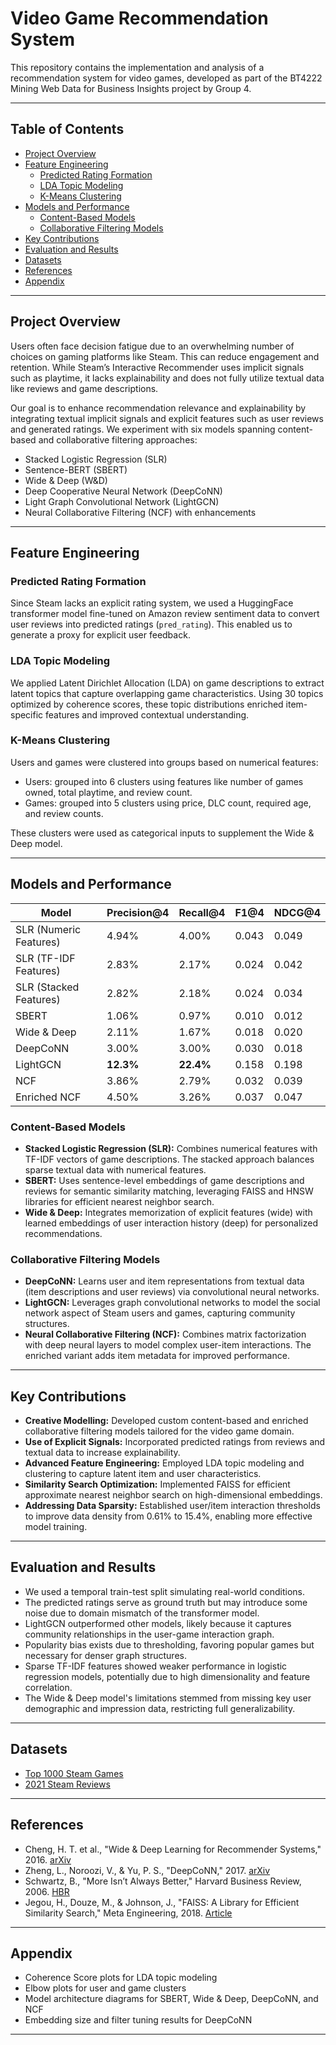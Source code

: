 # Video Game Recommendation System

This repository contains the implementation and analysis of a recommendation system for video games, developed as part of the BT4222 Mining Web Data for Business Insights project by Group 4.

---

## Table of Contents
- [Project Overview](#project-overview)
- [Feature Engineering](#feature-engineering)
  - [Predicted Rating Formation](#predicted-rating-formation)
  - [LDA Topic Modeling](#lda-topic-modeling)
  - [K-Means Clustering](#k-means-clustering)
- [Models and Performance](#models-and-performance)
  - [Content-Based Models](#content-based-models)
  - [Collaborative Filtering Models](#collaborative-filtering-models)
- [Key Contributions](#key-contributions)
- [Evaluation and Results](#evaluation-and-results)
- [Datasets](#datasets)
- [References](#references)
- [Appendix](#appendix)

---

## Project Overview

Users often face decision fatigue due to an overwhelming number of choices on gaming platforms like Steam. This can reduce engagement and retention. While Steam’s Interactive Recommender uses implicit signals such as playtime, it lacks explainability and does not fully utilize textual data like reviews and game descriptions.

Our goal is to enhance recommendation relevance and explainability by integrating textual implicit signals and explicit features such as user reviews and generated ratings. We experiment with six models spanning content-based and collaborative filtering approaches:

- Stacked Logistic Regression (SLR)
- Sentence-BERT (SBERT)
- Wide & Deep (W&D)
- Deep Cooperative Neural Network (DeepCoNN)
- Light Graph Convolutional Network (LightGCN)
- Neural Collaborative Filtering (NCF) with enhancements

---

## Feature Engineering

### Predicted Rating Formation

Since Steam lacks an explicit rating system, we used a HuggingFace transformer model fine-tuned on Amazon review sentiment data to convert user reviews into predicted ratings (`pred_rating`). This enabled us to generate a proxy for explicit user feedback.

### LDA Topic Modeling

We applied Latent Dirichlet Allocation (LDA) on game descriptions to extract latent topics that capture overlapping game characteristics. Using 30 topics optimized by coherence scores, these topic distributions enriched item-specific features and improved contextual understanding.

### K-Means Clustering

Users and games were clustered into groups based on numerical features:

- Users: grouped into 6 clusters using features like number of games owned, total playtime, and review count.
- Games: grouped into 5 clusters using price, DLC count, required age, and review counts.

These clusters were used as categorical inputs to supplement the Wide & Deep model.

---

## Models and Performance

| Model                    | Precision@4 | Recall@4 | F1@4  | NDCG@4 |
|--------------------------|-------------|----------|-------|--------|
| SLR (Numeric Features)   | 4.94%       | 4.00%    | 0.043 | 0.049  |
| SLR (TF-IDF Features)    | 2.83%       | 2.17%    | 0.024 | 0.042  |
| SLR (Stacked Features)   | 2.82%       | 2.18%    | 0.024 | 0.034  |
| SBERT                    | 1.06%       | 0.97%    | 0.010 | 0.012  |
| Wide & Deep              | 2.11%       | 1.67%    | 0.018 | 0.020  |
| DeepCoNN                 | 3.00%       | 3.00%    | 0.030 | 0.018  |
| LightGCN                 | **12.3%**   | **22.4%**| 0.158 | 0.198  |
| NCF                      | 3.86%       | 2.79%    | 0.032 | 0.039  |
| Enriched NCF             | 4.50%       | 3.26%    | 0.037 | 0.047  |

### Content-Based Models

- **Stacked Logistic Regression (SLR):** Combines numerical features with TF-IDF vectors of game descriptions. The stacked approach balances sparse textual data with numerical features.
- **SBERT:** Uses sentence-level embeddings of game descriptions and reviews for semantic similarity matching, leveraging FAISS and HNSW libraries for efficient nearest neighbor search.
- **Wide & Deep:** Integrates memorization of explicit features (wide) with learned embeddings of user interaction history (deep) for personalized recommendations.

### Collaborative Filtering Models

- **DeepCoNN:** Learns user and item representations from textual data (item descriptions and user reviews) via convolutional neural networks.
- **LightGCN:** Leverages graph convolutional networks to model the social network aspect of Steam users and games, capturing community structures.
- **Neural Collaborative Filtering (NCF):** Combines matrix factorization with deep neural layers to model complex user-item interactions. The enriched variant adds item metadata for improved performance.

---

## Key Contributions

- **Creative Modelling:** Developed custom content-based and enriched collaborative filtering models tailored for the video game domain.
- **Use of Explicit Signals:** Incorporated predicted ratings from reviews and textual data to increase explainability.
- **Advanced Feature Engineering:** Employed LDA topic modeling and clustering to capture latent item and user characteristics.
- **Similarity Search Optimization:** Implemented FAISS for efficient approximate nearest neighbor search on high-dimensional embeddings.
- **Addressing Data Sparsity:** Established user/item interaction thresholds to improve data density from 0.61% to 15.4%, enabling more effective model training.

---

## Evaluation and Results

- We used a temporal train-test split simulating real-world conditions.
- The predicted ratings serve as ground truth but may introduce some noise due to domain mismatch of the transformer model.
- LightGCN outperformed other models, likely because it captures community relationships in the user-game interaction graph.
- Popularity bias exists due to thresholding, favoring popular games but necessary for denser graph structures.
- Sparse TF-IDF features showed weaker performance in logistic regression models, potentially due to high dimensionality and feature correlation.
- The Wide & Deep model's limitations stemmed from missing key user demographic and impression data, restricting full generalizability.

---

## Datasets

- [Top 1000 Steam Games](https://www.kaggle.com/datasets/joebeachcapital/top-1000-steam-games)
- [2021 Steam Reviews](https://www.kaggle.com/datasets/najzeko/steam-reviews-2021)

---

## References

- Cheng, H. T. et al., "Wide & Deep Learning for Recommender Systems," 2016. [arXiv](https://arxiv.org/abs/1606.07792)
- Zheng, L., Noroozi, V., & Yu, P. S., "DeepCoNN," 2017. [arXiv](https://doi.org/10.48550/arXiv.1701.04783)
- Schwartz, B., "More Isn’t Always Better," Harvard Business Review, 2006. [HBR](https://hbr.org/2006/06/more-isnt-always-better)
- Jegou, H., Douze, M., & Johnson, J., "FAISS: A Library for Efficient Similarity Search," Meta Engineering, 2018. [Article](https://engineering.fb.com/2017/03/29/data-infrastructure/faiss-a-library-for-efficient-similarity-search/)

---

## Appendix

- Coherence Score plots for LDA topic modeling
- Elbow plots for user and game clusters
- Model architecture diagrams for SBERT, Wide & Deep, DeepCoNN, and NCF
- Embedding size and filter tuning results for DeepCoNN

---

